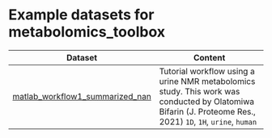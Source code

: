 # Example datasets for metabolomics_toolbox

|Dataset|Content|
|-|-|
|[matlab_workflow1_summarized_nan](https://github.com/edisonomics/metabolomics_toolbox/tree/master/examples/1D_serum/matlab_workflow1_complete_nan)| Tutorial workflow using a urine NMR metabolomics study. This work was conducted by Olatomiwa Bifarin (J. Proteome Res., 2021) `1D`, `1H`, `urine`, `human`|
